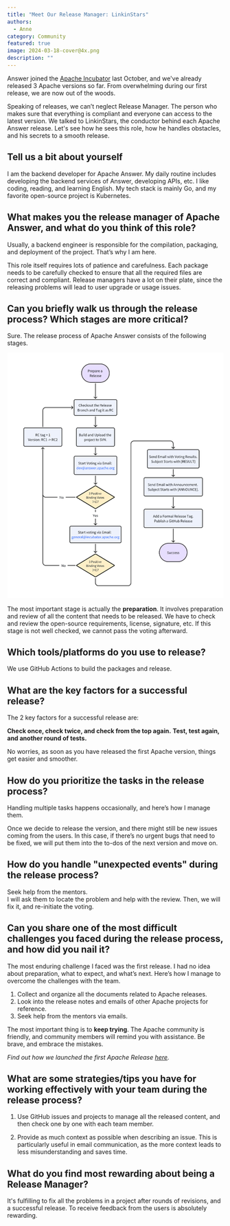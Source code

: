 ```yaml
---
title: "Meet Our Release Manager: LinkinStars"
authors:
  - Anne
category: Community
featured: true
image: 2024-03-18-cover@4x.png
description: ""
---
```


Answer joined the [Apache Incubator](https://answer.apache.org/blog/2023/10/24/answer-enters-apache-incubator) last October, and we've already released 3 Apache versions so far. From overwhelming during our first release, we are now out of the woods.

Speaking of releases, we can’t neglect Release Manager. The person who makes sure that everything is compliant and everyone can access to the latest version. We talked to LinkinStars, the conductor behind each Apache Answer release. Let's see how he sees this role, how he handles obstacles, and his secrets to a smooth release.

## Tell us a bit about yourself

I am the backend developer for Apache Answer. My daily routine includes developing the backend services of Answer, developing APIs, etc. I like coding, reading, and learning English. My tech stack is mainly Go, and my favorite open-source project is Kubernetes.

## What makes you the release manager of Apache Answer, and what do you think of this role?

Usually, a backend engineer is responsible for the compilation, packaging, and deployment of the project. That’s why I am here.

This role itself requires lots of patience and carefulness. Each package needs to be carefully checked to ensure that all the required files are correct and compliant. Release managers have a lot on their plate, since the releasing problems will lead to user upgrade or usage issues.

## Can you briefly walk us through the release process? Which stages are more critical?

Sure. The release process of Apache Answer consists of the following stages.

![Release Process of Apache Answer](release-process.png)

The most important stage is actually the **preparation**. It involves preparation and review of all the content that needs to be released. We have to check and review the open-source requirements, license, signature, etc. If this stage is not well checked, we cannot pass the voting afterward.

## Which tools/platforms do you use to release?

We use GitHub Actions to build the packages and release.

## What are the key factors for a successful release?

The 2 key factors for a successful release are:

**Check once, check twice, and check from the top again.**
**Test, test again, and another round of tests.**

No worries, as soon as you have released the first Apache version, things get easier and smoother.

## How do you prioritize the tasks in the release process?

Handling multiple tasks happens occasionally, and here’s how I manage them.

Once we decide to release the version, and there might still be new issues coming from the users. In this case, if there’s no urgent bugs that need to be fixed, we will put them into the to-dos of the next version and move on.

## How do you handle "unexpected events" during the release process?

Seek help from the mentors.\
I will ask them to locate the problem and help with the review. Then, we will fix it, and re-initiate the voting.

## Can you share one of the most difficult challenges you faced during the release process, and how did you nail it?

The most enduring challenge I faced was the first release. I had no idea about preparation, what to expect, and what’s next. Here’s how I manage to overcome the challenges with the team.

1. Collect and organize all the documents related to Apache releases.
2. Look into the release notes and emails of other Apache projects for reference.
3. Seek help from the mentors via emails.

The most important thing is to **keep trying**. The Apache community is friendly, and community members will remind you with assistance. Be brave, and embrace the mistakes.

_Find out how we launched the first Apache Release [here](https://answer.apache.org/blog/2023/12/13/behind-the-scene-how-we-launched-the-first-apache-release)._

## What are some strategies/tips you have for working effectively with your team during the release process?

1. Use GitHub issues and projects to manage all the released content, and then check one by one with each team member.

2. Provide as much context as possible when describing an issue. This is particularly useful in email communication, as the more context leads to less misunderstanding and saves time.

## What do you find most rewarding about being a Release Manager?

It's fulfilling to fix all the problems in a project after rounds of revisions, and a successful release. To receive feedback from the users is absolutely rewarding.
